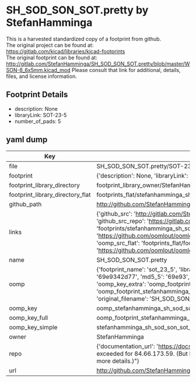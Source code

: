 # SH_SOD_SON_SOT.pretty by StefanHamminga  
This is a harvested standardized copy of a footprint from github.  
The original project can be found at:  
https://gitlab.com/kicad/libraries/kicad-footprints  
The original footprint can be found at:
http://gitlab.com/StefanHamminga/SH_SOD_SON_SOT.pretty/blob/master/WSON-8_6x5mm.kicad_mod
Please consult that link for additional, details, files, and license information.  
## Footprint Details
* description: None  
* libraryLink: SOT-23-5  
* number_of_pads: 5  
## yaml dump  
| Key | Value |  
| --- | --- |  
| file | SH_SOD_SON_SOT.pretty/SOT-23-5.kicad_mod |  
| footprint | {'description': None, 'libraryLink': 'SOT-23-5', 'number_of_pads': 5} |  
| footprint_library_directory | footprint_library_owner/StefanHamminga_SH_SOD_SON_SOT.pretty |  
| footprint_library_directory_flat | footprints_flat/stefanhamminga_sh_sod_son_sot_sot_23_5/working |  
| github_path | http://github.com/StefanHamminga/SH_SOD_SON_SOT.pretty/blob/master/SOT-23-5.kicad_mod |  
| links | {'github_src': 'http://gitlab.com/StefanHamminga/SH_SOD_SON_SOT.pretty/blob/master/WSON-8_6x5mm.kicad_mod', 'github_src_repo': 'https://gitlab.com/kicad/libraries/kicad-footprints', 'oomp_bot': 'footprints/stefanhamminga_sh_sod_son_sot_sot_23_5/working', 'oomp_bot_github': 'https://github.com/oomlout/oomlout_oomp_footprint_bot/tree/main/footprints/stefanhamminga_sh_sod_son_sot_sot_23_5/working', 'oomp_src_flat': 'footprints_flat/footprints_flat/stefanhamminga_sh_sod_son_sot_sot_23_5/working', 'oomp_src_flat_github': 'https://github.com/oomlout/oomlout_oomp_footprint_src/tree/main/footprints_flat/stefanhamminga_sh_sod_son_sot_sot_23_5/working'} |  
| name | SH_SOD_SON_SOT.pretty |  
| oomp | {'footprint_name': 'sot_23_5', 'library_name': 'sh_sod_son_sot', 'md5': '69e9342d7762398f9d0153a35420dcbf', 'md5_10': '69e9342d77', 'md5_5': '69e93', 'md5_6': '69e934', 'oomp_key': 'oomp_stefanhamminga_sh_sod_son_sot_sot_23_5', 'oomp_key_extra': 'oomp_footprint_stefanhamminga_sh_sod_son_sot_sot_23_5', 'oomp_key_full': 'oomp_footprint_stefanhamminga_sh_sod_son_sot_sot_23_5_69e934', 'oomp_key_simple': 'stefanhamminga_sh_sod_son_sot_sot_23_5', 'original_filename': 'SH_SOD_SON_SOT.pretty/SOT-23-5.kicad_mod', 'owner_name': 'stefanhamminga'} |  
| oomp_key | oomp_stefanhamminga_sh_sod_son_sot_sot_23_5 |  
| oomp_key_full | oomp_footprint_stefanhamminga_sh_sod_son_sot_sot_23_5 |  
| oomp_key_simple | stefanhamminga_sh_sod_son_sot_sot_23_5 |  
| owner | StefanHamminga |  
| repo | {'documentation_url': 'https://docs.github.com/rest/overview/resources-in-the-rest-api#rate-limiting', 'message': "API rate limit exceeded for 84.66.173.59. (But here's the good news: Authenticated requests get a higher rate limit. Check out the documentation for more details.)"} |  
| url | http://github.com/StefanHamminga/SH_SOD_SON_SOT.pretty |  

